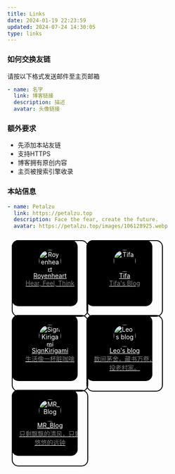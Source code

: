 ```yaml
---
title: Links
date: 2024-01-19 22:23:59
updated: 2024-07-24 14:30:05
type: links
---
```


### 如何交换友链

请按以下格式发送邮件至主页邮箱

```yaml
- name: 名字
  link: 博客链接
  description: 描述
  avatar: 头像链接
```

### 额外要求
- 先添加本站友链
- 支持HTTPS
- 博客拥有原创内容
- 主页被搜索引擎收录

### 本站信息
```yaml
- name: Petalzu
  link: https://petalzu.top
  description: Face the fear, create the future.
  avatar: https://petalzu.top/images/106128925.webp
```

<div style="display: flex; flex-wrap: wrap;">
  <div class="friend-link" style="width: 150px; height: 150px; background-color: black; border-radius: 15px; margin: 10px;">
    <a href="https://royenheart.com/" target="_blank" style="display: block; border: 2px solid #000; padding: 10px; text-align: center; border-radius: 15px; width: 100%; height: 100%; color: white;">
      <img src="https://royenheart.com/static/img/baa9bb522e48bc859fc37bc0b5ac9785.avatar-small.webp" alt="Royenheart" style="width: 50px; height: 50px; border-radius: 50%; margin-top: 10px;">
      <div style="color: white;">Royenheart</div>
      <div style="color: rgba(255, 255, 255, 0.5);">Hear, Feel, Think</div>
    </a>
</div>
<div class="friend-link" style="width: 150px; height: 150px; background-color: black; border-radius: 15px; margin: 10px;">
    <a href="https://tifa-233.com/" target="_blank" style="display: block; border: 2px solid #000; padding: 10px; text-align: center; border-radius: 15px; width: 100%; height: 100%; color: white;">
      <img src="https://tifa-233.com/images/ava.webp" alt="Tifa" style="width: 50px; height: 50px; border-radius: 50%; margin-top: 10px;">
      <div style="color: white;">Tifa</div>
      <div style="color: rgba(255, 255, 255, 0.5);">Tifa's Blog</div>
    </a>
</div>
<div class="friend-link" style="width: 150px; height: 150px; background-color: black; border-radius: 15px; margin: 10px;">
  <a href="https://krgm.moe/" target="_blank" style="display: block; border: 2px solid #000; padding: 10px; text-align: center; border-radius: 15px; width: 100%; height: 100%; color: white;">
    <img src="https://avatars.githubusercontent.com/u/20960986?v=4" alt="SignKirigami" style="width: 50px; height: 50px; border-radius: 50%; margin-top: 10px;">
    <div style="color: white;">SignKirigami</div>
    <div style="color: rgba(255, 255, 255, 0.5);">生活像一杯脏咖啡</div>
  </a>
</div>
<div class="friend-link" style="width: 150px; height: 150px; background-color: black; border-radius: 15px; margin: 10px;">
  <a href="https://leonis.cc" target="_blank" style="display: block; border: 2px solid #000; padding: 10px; text-align: center; border-radius: 15px; width: 100%; height: 100%; color: white;">
    <img src="https://cravatar.cn/avatar/95e31f6808fafa1f8ef3313b6f0b10e6?s=800" alt="Leo's blog" style="width: 50px; height: 50px; border-radius: 50%; margin-top: 10px;">
    <div style="color: white;">Leo's blog</div>
    <div style="color: rgba(255, 255, 255, 0.5);">数间茅舍，藏书万卷，投老村家。</div>
  </a>
</div>
<div class="friend-link" style="width: 150px; height: 150px; background-color: black; border-radius: 15px; margin: 10px;">
  <a href="http://www.mroldl001.top" target="_blank" style="display: block; border: 2px solid #000; padding: 10px; text-align: center; border-radius: 15px; width: 100%; height: 100%; color: white;">
    <img src="https://www.mroldl001.top/wp-content/uploads/2024/07/1721900985-%E7%BE%8E%E6%B3%A2-%E8%99%9A%E7%A5%9E%E8%B5%A0-%E6%AD%A3%E6%96%B9%E5%BD%A2%E5%8D%8A%E8%BA%AB.png" alt="MR_Blog" style="width: 50px; height: 50px; border-radius: 50%; margin-top: 10px;">
    <div style="color: white;">MR_Blog</div>
    <div style="color: rgba(255, 255, 255, 0.5);">只剩飘飘的清风，只剩悠悠的远钟</div>
  </a>
</div>
</div>